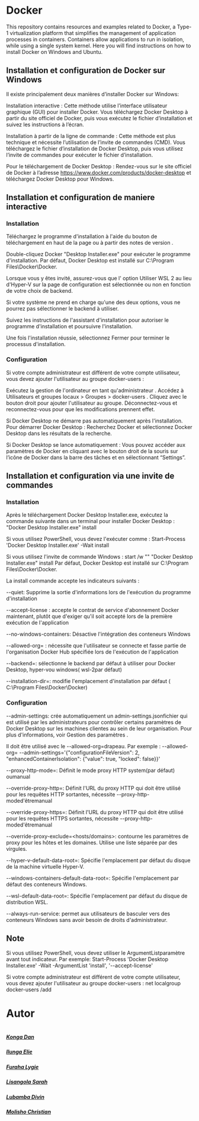 # Docker
This repository contains resources and examples related to Docker, a Type-1 virtualization platform that simplifies the management of application processes in containers. Containers allow applications to run in isolation, while using a single system kernel. Here you will find instructions on how to install Docker on Windows and Ubuntu.

Installation et configuration de Docker sur Windows  
---------------------------------------------------

Il existe principalement deux manières d’installer Docker sur Windows:

Installation interactive : Cette méthode utilise l’interface utilisateur graphique (GUI) pour installer Docker. Vous téléchargez Docker Desktop à partir du site officiel de Docker, puis vous exécutez le fichier d’installation et suivez les instructions à l’écran.

Installation à partir de la ligne de commande : Cette méthode est plus technique et nécessite l’utilisation de l’invite de commandes (CMD). Vous téléchargez le fichier d’installation de Docker Desktop, puis vous utilisez l’invite de commandes pour exécuter le fichier d’installation.

Pour le téléchargement de Docker Desktop : Rendez-vous sur le site officiel de Docker à l’adresse https://www.docker.com/products/docker-desktop et téléchargez Docker Desktop pour Windows.


Installation et configuration de maniere interactive
----------------------------------------------------

### Installation 

Téléchargez le programme d'installation à l'aide du bouton de téléchargement en haut de la page ou à partir des notes de version .

Double-cliquez Docker "Desktop Installer.exe" pour exécuter le programme d'installation. Par défaut, Docker Desktop est installé sur C:\Program Files\Docker\Docker.

Lorsque vous y êtes invité, assurez-vous que l' option Utiliser WSL 2 au lieu d'Hyper-V sur la page de configuration est sélectionnée ou non en fonction de votre choix de backend.

Si votre système ne prend en charge qu'une des deux options, vous ne pourrez pas sélectionner le backend à utiliser.

Suivez les instructions de l'assistant d'installation pour autoriser le programme d'installation et poursuivre l'installation.

Une fois l'installation réussie, sélectionnez Fermer pour terminer le processus d'installation.

### Configuration 

Si votre compte administrateur est différent de votre compte utilisateur, vous devez ajouter l'utilisateur au groupe docker-users :

Exécutez la gestion de l'ordinateur en tant qu'administrateur .
Accédez à Utilisateurs et groupes locaux > Groupes > docker-users .
Cliquez avec le bouton droit pour ajouter l'utilisateur au groupe.
Déconnectez-vous et reconnectez-vous pour que les modifications prennent effet.


Si Docker Desktop ne démarre pas automatiquement après l'installation.
Pour démarrer Docker Desktop :
Recherchez Docker et sélectionnez Docker Desktop dans les résultats de la recherche.

Si Docker Desktop se lance automatiquement :
Vous pouvez accéder aux paramètres de Docker en cliquant avec le bouton droit de la souris sur l’icône de Docker dans la barre des tâches et en sélectionnant “Settings”.


Installation et configuration via une invite de commandes
----------------------------------------------------------

### Installation 

Après le téléchargement Docker Desktop Installer.exe, exécutez la commande suivante dans un terminal pour installer Docker Desktop :
 "Docker Desktop Installer.exe" install

Si vous utilisez PowerShell, vous devez l'exécuter comme :
Start-Process 'Docker Desktop Installer.exe' -Wait install

Si vous utilisez l'invite de commande Windows :
start /w "" "Docker Desktop Installer.exe" install
Par défaut, Docker Desktop est installé sur C:\Program Files\Docker\Docker.

La install commande accepte les indicateurs suivants :

--quiet: Supprime la sortie d'informations lors de l'exécution du programme d'installation

--accept-license : accepte le contrat de service d'abonnement Docker  maintenant, plutôt que d'exiger qu'il soit accepté lors de la première exécution de l'application

--no-windows-containers: Désactive l'intégration des conteneurs Windows

--allowed-org=<org name> : nécessite que l'utilisateur se connecte et fasse partie de l'organisation Docker Hub spécifiée lors de l'exécution de l'application

--backend=<backend name>: sélectionne le backend par défaut à utiliser pour Docker Desktop, hyper-vou windows( wsl-2par défaut)

--installation-dir=<path>: modifie l'emplacement d'installation par défaut ( C:\Program Files\Docker\Docker)


### Configuration 

--admin-settings: crée automatiquement un admin-settings.jsonfichier qui est utilisé par les administrateurs pour contrôler certains paramètres de Docker Desktop sur les machines clientes au sein de leur organisation. Pour plus d'informations, voir Gestion des paramètres .

Il doit être utilisé avec le --allowed-org=<org name>drapeau.
Par exemple : --allowed-org=<org name> --admin-settings='{"configurationFileVersion": 2, "enhancedContainerIsolation": {"value": true, "locked": false}}'

--proxy-http-mode=<mode>: Définit le mode proxy HTTP system(par défaut) oumanual

--override-proxy-http=<URL>: Définit l'URL du proxy HTTP qui doit être utilisé pour les requêtes HTTP sortantes, nécessite --proxy-http-moded'êtremanual

--override-proxy-https=<URL>: Définit l'URL du proxy HTTP qui doit être utilisé pour les requêtes HTTPS sortantes, nécessite --proxy-http-moded'êtremanual

--override-proxy-exclude=<hosts/domains>: contourne les paramètres de proxy pour les hôtes et les domaines. Utilise une liste séparée par des virgules.

--hyper-v-default-data-root=<path>: Spécifie l'emplacement par défaut du disque de la machine virtuelle Hyper-V.

--windows-containers-default-data-root=<path>: Spécifie l'emplacement par défaut des conteneurs Windows.

--wsl-default-data-root=<path>: Spécifie l'emplacement par défaut du disque de distribution WSL.

--always-run-service: permet aux utilisateurs de basculer vers des conteneurs Windows sans avoir besoin de droits d'administrateur.

Note
----
Si vous utilisez PowerShell, vous devez utiliser le ArgumentListparamètre avant tout indicateur.
Par exemple: Start-Process 'Docker Desktop Installer.exe' -Wait -ArgumentList 'install', '--accept-license'

Si votre compte administrateur est différent de votre compte utilisateur, vous devez ajouter l'utilisateur au groupe docker-users :
 net localgroup docker-users <user> /add


# Autor #
<div style="display:flex;align-items:center">

<div style="display:flex;align-items:center">
    <div>
        <h5> <a href='https://github.com/KongaDan'>Konga Dan</a> </h5>
        <h5> <a href='https://github.com/JulioIlunga'>Ilunga Elie</a> </h5>
        <h5> <a href='https://github.com/Lygie-Furaha'>Furaha Lygie</a> </h5>
        <h5> <a href='https://github.com/Marisel4'>Lisangola Sarah</a> </h5>
        <h5> <a href=''>Lubamba Divin</a> </h5>
        <h5> <a href='https://github.com/MolishoTheProgrammer'>Molisho Christian</a> </h5>
<div>
    
</div>
